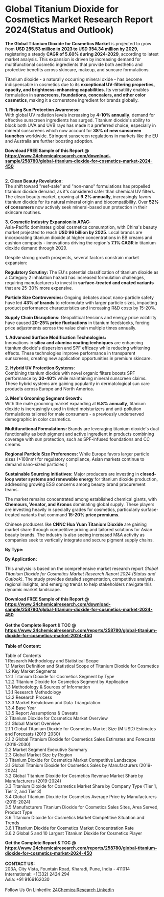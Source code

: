 <h1>Global Titanium Dioxide for Cosmetics Market Research Report 2024(Status and Outlook)</h1><p><strong>The Global Titanium Dioxide for Cosmetics Market</strong> is projected to grow from <strong>USD 255.53 million in 2023 to USD 354.34 million by 2029</strong>, registering a steady <strong>CAGR of 5.60% during 2024-2029</strong>, according to latest market analysis. This expansion is driven by increasing demand for multifunctional cosmetic ingredients that provide both aesthetic and protective benefits across skincare, makeup, and suncare formulations.</p><p>Titanium dioxide - a naturally occurring mineral oxide - has become indispensable in cosmetics due to its <strong>exceptional UV-filtering properties, opacity, and brightness-enhancing capabilities</strong>. Its versatility enables formulation in <strong>sunscreens, foundations, concealers, and other color cosmetics</strong>, making it a cornerstone ingredient for brands globally.</p><p><strong>1. Rising Sun Protection Awareness:</strong><br>
With global UV radiation levels increasing by <strong>4-10% annually</strong>, demand for effective sunscreen ingredients has surged. Titanium dioxide's ability to block both UVA and UVB rays has made it a preferred choice, especially in mineral sunscreens which now account for <strong>38% of new sunscreen launches</strong> worldwide. Stringent sunscreen regulations in markets like the EU and Australia are further boosting adoption.</p><div><b>Download FREE Sample of this Report @ 
            <a href="https://www.24chemicalresearch.com/download-sample/258780/global-titanium-dioxide-for-cosmetics-market-2024-450">
            https://www.24chemicalresearch.com/download-sample/258780/global-titanium-dioxide-for-cosmetics-market-2024-450</a></b></div><br><p><strong>2. Clean Beauty Revolution:</strong><br>
The shift toward "reef-safe" and "non-nano" formulations has propelled titanium dioxide demand, as it's considered safer than chemical UV filters. The clean beauty market, growing at <strong>9.2% annually</strong>, increasingly favors titanium dioxide for its natural mineral origin and biocompatibility. Over <strong>52% of consumers</strong> now actively seek mineral-based sun protection in their skincare routines.</p><p><strong>3. Cosmetic Industry Expansion in APAC:</strong><br>
Asia-Pacific dominates global cosmetics consumption, with China's beauty market projected to reach <strong>USD 96 billion by 2025</strong>. Local brands are incorporating titanium dioxide at higher concentrations in BB creams and cushion compacts - innovations driving the region's <strong>7.1% CAGR</strong> in titanium dioxide demand through 2029.</p><p>Despite strong growth prospects, several factors constrain market expansion:</p><p><strong>Regulatory Scrutiny:</strong> The EU's potential classification of titanium dioxide as a Category 2 inhalation hazard has increased formulation challenges, requiring manufacturers to invest in <strong>surface-treated and coated variants</strong> that are 25-30% more expensive.</p><p><strong>Particle Size Controversies:</strong> Ongoing debates about nano-particle safety have led <strong>43% of brands</strong> to reformulate with larger particle sizes, impacting product performance characteristics and increasing R&amp;D costs by 15-20%.</p><p><strong>Supply Chain Disruptions:</strong> Geopolitical tensions and energy price volatility have caused <strong>20-25% price fluctuations</strong> in titanium feedstocks, forcing price adjustments across the value chain multiple times annually.</p><p><strong>1. Advanced Surface Modification Technologies:</strong><br>
Innovations in <strong>silica and alumina coating techniques</strong> are enhancing titanium dioxide's dispersion and SPF efficacy while reducing whitening effects. These technologies improve performance in transparent sunscreens, creating new application opportunities in premium skincare.</p><p><strong>2. Hybrid UV Protection Systems:</strong><br>
Combining titanium dioxide with novel organic filters boosts SPF performance by <strong>30-40%</strong> while maintaining mineral sunscreen claims. These hybrid systems are gaining popularity in dermatological sun care products across Europe and North America.</p><p><strong>3. Men's Grooming Segment Growth:</strong><br>
With the male grooming market expanding at <strong>6.8% annually</strong>, titanium dioxide is increasingly used in tinted moisturizers and anti-pollution formulations tailored for male consumers - a previously underserved demographic in color cosmetics.</p><p><strong>Multifunctional Formulations:</strong> Brands are leveraging titanium dioxide's dual functionality as both pigment and active ingredient in products combining coverage with sun protection, such as SPF-infused foundations and CC creams.</p><p><strong>Regional Particle Size Preferences:</strong> While Europe favors larger particle sizes (&gt;100nm) for regulatory compliance, Asian markets continue to demand nano-sized particles (
	</p><p><strong>Sustainable Sourcing Initiatives:</strong> Major producers are investing in <strong>closed-loop water systems and renewable energy</strong> for titanium dioxide production, addressing growing ESG concerns among beauty brand procurement teams.</p><p>The market remains concentrated among established chemical giants, with <strong>Chemours, Venator, and Kronos</strong> dominating global supply. These players are investing heavily in specialty grades for cosmetics, particularly surface-treated variants that command <strong>15-20% price premiums</strong>.</p><p>Chinese producers like <strong>CNNC Hua Yuan Titanium Dioxide</strong> are gaining market share through competitive pricing and tailored solutions for Asian beauty brands. The industry is also seeing increased M&amp;A activity as companies seek to vertically integrate and secure pigment supply chains.</p><p><strong>By Type:</strong></p><p><strong>By Application:</strong></p><p>This analysis is based on the comprehensive market research report <em>Global Titanium Dioxide for Cosmetics Market Research Report 2024 (Status and Outlook)</em>. The study provides detailed segmentation, competitive analysis, regional insights, and emerging trends to help stakeholders navigate this dynamic market landscape.</p><div><b>Download FREE Sample of this Report @ 
            <a href="https://www.24chemicalresearch.com/download-sample/258780/global-titanium-dioxide-for-cosmetics-market-2024-450">
            https://www.24chemicalresearch.com/download-sample/258780/global-titanium-dioxide-for-cosmetics-market-2024-450</a></b></div><br><div><b>Get the Complete Report & TOC @ 
            <a href="https://www.24chemicalresearch.com/reports/258780/global-titanium-dioxide-for-cosmetics-market-2024-450">
            https://www.24chemicalresearch.com/reports/258780/global-titanium-dioxide-for-cosmetics-market-2024-450</a></b></div><br>
            <b>Table of Content:</b><p>Table of Contents<br />
1 Research Methodology and Statistical Scope<br />
1.1 Market Definition and Statistical Scope of Titanium Dioxide for Cosmetics<br />
1.2 Key Market Segments<br />
1.2.1 Titanium Dioxide for Cosmetics Segment by Type<br />
1.2.2 Titanium Dioxide for Cosmetics Segment by Application<br />
1.3 Methodology & Sources of Information<br />
1.3.1 Research Methodology<br />
1.3.2 Research Process<br />
1.3.3 Market Breakdown and Data Triangulation<br />
1.3.4 Base Year<br />
1.3.5 Report Assumptions & Caveats<br />
2 Titanium Dioxide for Cosmetics Market Overview<br />
2.1 Global Market Overview<br />
2.1.1 Global Titanium Dioxide for Cosmetics Market Size (M USD) Estimates and Forecasts (2019-2030)<br />
2.1.2 Global Titanium Dioxide for Cosmetics Sales Estimates and Forecasts (2019-2030)<br />
2.2 Market Segment Executive Summary<br />
2.3 Global Market Size by Region<br />
3 Titanium Dioxide for Cosmetics Market Competitive Landscape<br />
3.1 Global Titanium Dioxide for Cosmetics Sales by Manufacturers (2019-2024)<br />
3.2 Global Titanium Dioxide for Cosmetics Revenue Market Share by Manufacturers (2019-2024)<br />
3.3 Titanium Dioxide for Cosmetics Market Share by Company Type (Tier 1, Tier 2, and Tier 3)<br />
3.4 Global Titanium Dioxide for Cosmetics Average Price by Manufacturers (2019-2024)<br />
3.5 Manufacturers Titanium Dioxide for Cosmetics Sales Sites, Area Served, Product Type<br />
3.6 Titanium Dioxide for Cosmetics Market Competitive Situation and Trends<br />
3.6.1 Titanium Dioxide for Cosmetics Market Concentration Rate<br />
3.6.2 Global 5 and 10 Largest Titanium Dioxide for Cosmetics Player</p><div><b>Get the Complete Report & TOC @ 
            <a href="https://www.24chemicalresearch.com/reports/258780/global-titanium-dioxide-for-cosmetics-market-2024-450">
            https://www.24chemicalresearch.com/reports/258780/global-titanium-dioxide-for-cosmetics-market-2024-450</a></b></div><br><b>CONTACT US:</b><br>
            203A, City Vista, Fountain Road, Kharadi, Pune, India - 411014<br>
            International: +1(332) 2424 294<br>
            Asia: +91 9169162030 <br><br>
            Follow Us On LinkedIn: <a href="https://www.linkedin.com/company/24chemicalresearch/">24ChemicalResearch LinkedIn</a>
